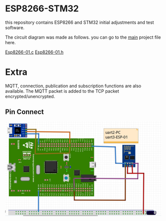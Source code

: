 # ESP8266-STM32
this repository contains ESP8266 and STM32 initial adjustments and test software. 
 

The circuit diagram was made as follows.
you can go to the [main](https://github.com/HalilGok/ESP8266-STM32/blob/master/Core/Src/main.c) project file here.

[Esp8266-01.c](https://github.com/HalilGok/ESP8266-STM32/blob/master/Core/Src/esp8266-01.c)
[Esp8266-01.h](https://github.com/HalilGok/ESP8266-STM32/blob/master/Core/Inc/esp8266-01.h)
# Extra
MQTT, connection, publication and subscription functions are also available. The MQTT packet is added to the TCP packet encrypted/unencrypted.
## Pin Connect

![circuit](https://github.com/HalilGok/ESP8266-STM32/blob/master/test_circuit.JPG)

